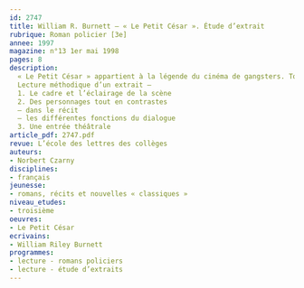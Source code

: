 ```yaml
---
id: 2747
title: William R. Burnett – « Le Petit César ». Étude d’extrait 
rubrique: Roman policier [3e]
annee: 1997
magazine: n°13 1er mai 1998
pages: 8
description: 
  « Le Petit César » appartient à la légende du cinéma de gangsters. Tourné par Mervyn LeRoy en 1931, ce film est un modèle du genre. L’auteur du scénario, W. R. Burnett, est aussi romancier. Il a publié « Le Petit César » en 1928. Burnett appartient à la première vague du roman noir américain. La figure d’Al Capone incarne l’époque. Il détient, dans Chicago, le pouvoir d’un général. Et comme son modèle antique, il rêve de devenir empereur. On ne s’étonnera donc pas de retrouver sous un autre nom le célèbre gangster…
  Lecture méthodique d’un extrait – 
  1. Le cadre et l’éclairage de la scène
  2. Des personnages tout en contrastes
  – dans le récit
  – les différentes fonctions du dialogue
  3. Une entrée théâtrale
article_pdf: 2747.pdf
revue: L’école des lettres des collèges
auteurs:
- Norbert Czarny
disciplines:
- français
jeunesse:
- romans, récits et nouvelles « classiques »
niveau_etudes:
- troisième
oeuvres:
- Le Petit César
ecrivains:
- William Riley Burnett
programmes:
- lecture - romans policiers
- lecture - étude d’extraits
---
```

